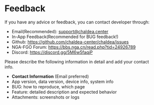 # Feedback

If you have any advice or feedback, you can contact developer through:

- Email(Recommended): [support@chaldea.center](mailto:support@chaldea.center)
- In-App Feedback(Recommended for BUG feedback!)
- Github: <https://github.com/chaldea-center/chaldea/issues>
- NGA-FGO Forum: <https://bbs.nga.cn/read.php?tid=24926789>
- Discord: <https://discord.gg/5M6w5faqjP>
<!-- * QQ Channel: [Chaldea](https://jq.qq.com/?_wv=1027&k=kvHMMxGn) -->

Please describe the following information in detail and add your contact info.

- **Contact Information** (Email preferred)
- App version, data version, device info, system info
- BUG: how to reproduce, which page
- Feature: detailed description and expected behavior
- Attachments: screenshots or logs
